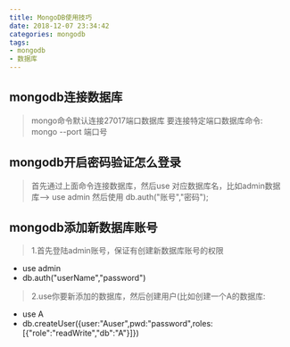 ```yaml
---
title: MongoDB使用技巧
date: 2018-12-07 23:34:42
categories: mongodb
tags:
- mongodb
- 数据库
---
```


## mongodb连接数据库
>mongo命令默认连接27017端口数据库
>要连接特定端口数据库命令: mongo --port 端口号  

## mongodb开启密码验证怎么登录
>首先通过上面命令连接数据库，然后use 对应数据库名，比如admin数据库--> use admin
>然后使用 db.auth("账号","密码");  

## mongodb添加新数据库账号
> 1.首先登陆admin账号，保证有创建新数据库账号的权限
* use admin 
* db.auth("userName","password") 
> 2.use你要新添加的数据库，然后创建用户(比如创建一个A的数据库: 
* use A 
* db.createUser({user:"Auser",pwd:"password",roles:[{"role":"readWrite","db":"A"}]}) 


